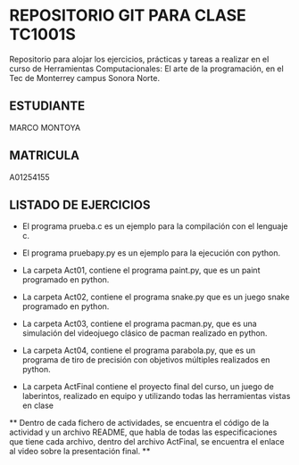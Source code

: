 # REPOSITORIO GIT PARA CLASE TC1001S
Repositorio para alojar los ejercicios, prácticas y tareas a realizar en el curso de Herramientas Computacionales: El arte de la programación, en el Tec de Monterrey campus Sonora Norte.
## ESTUDIANTE
MARCO MONTOYA
## MATRICULA
A01254155
## LISTADO DE EJERCICIOS
* El programa prueba.c es un ejemplo para la compilación con el lenguaje c.
* El programa pruebapy.py es un ejemplo para la ejecución con python.
* La carpeta Act01, contiene el programa paint.py, que es un paint programado en python.
* La carpeta Act02, contiene el programa snake.py que es un juego snake programado en python.
* La carpeta Act03, contiene el programa pacman.py, que es una simulación del videojuego clásico de pacman realizado en python.
* La carpeta Act04, contiene el programa parabola.py, que es un programa de tiro de precisión con objetivos múltiples realizados en python.

* La carpeta ActFinal contiene el proyecto final del curso, un juego de laberintos, realizado  en equipo y utilizando todas las herramientas vistas en clase

** Dentro de cada fichero de actividades, se encuentra el código de la actividad y un archivo README, que habla de todas las especificaciones que tiene cada archivo, dentro del archivo ActFinal, se encuentra el enlace al video sobre la presentación final. **
